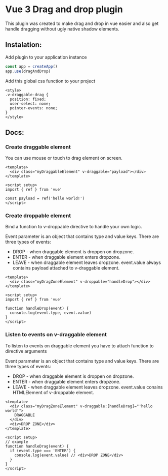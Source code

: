 # Vue 3 Drag and drop plugin
This plugin was created to make drag and drop in vue easier and also get handle dragging without ugly native shadow elements.

## Instalation:

Add plugin to your application instance
```javascript
const app = createApp()
app.use(dragAndDrop)
```

Add this global css function to your project
```vue
<style>
.v-draggable-drag {
  position: fixed;
  user-select: none;
  pointer-events: none;
}
</style>
```

## Docs:

### Create draggable element
You can use mouse or touch to drag element on screen.
```vue
<template>
  <div class="myDraggableElement" v-draggable="payload"></div>
</template>

<script setup>
import { ref } from 'vue'

const payload = ref('hello world!')
</script>
```

### Create droppable element
Bind a function to v-droppable directive to handle your own logic.

Event parameter is an object that contains type and value keys. There are three types of events:
- DROP - when draggable element is droppen on dropzone.
- ENTER - when draggable element enters dropzone.
- LEAVE - when draggable element leaves dropzone.
event.value always contains payload attached to v-draggable element.
```vue
<template>
  <div class="myDragZoneElement" v-droppable="handleDrop"></div>
</template>

<script setup>
import { ref } from 'vue'

function handleDrop(event) {
  console.log(event.type, event.value)
}
</script>
```

### Listen to events on v-draggable element
To listen to events on draggable element you have to attach function to directive arguments

Event parameter is an object that contains type and value keys. There are three types of events:
- DROP - when draggable element is droppen on dropzone.
- ENTER - when draggable element enters dropzone.
- LEAVE - when draggable element leaves dropzone.
event.value conains HTMLElement of v-droppable element.
```vue
<template>
  <div class="myDragZoneElement" v-draggable:[handleDrag]="'hello world'">
    DRAGGABLE
  </div>
  <div>DROP ZONE</div>
</template>

<script setup>
// example
function handleDrag(event) {
  if (event.type === 'ENTER') {
    console.log(event.value) // <div>DROP ZONE</div>
  }
}
</script>
```

